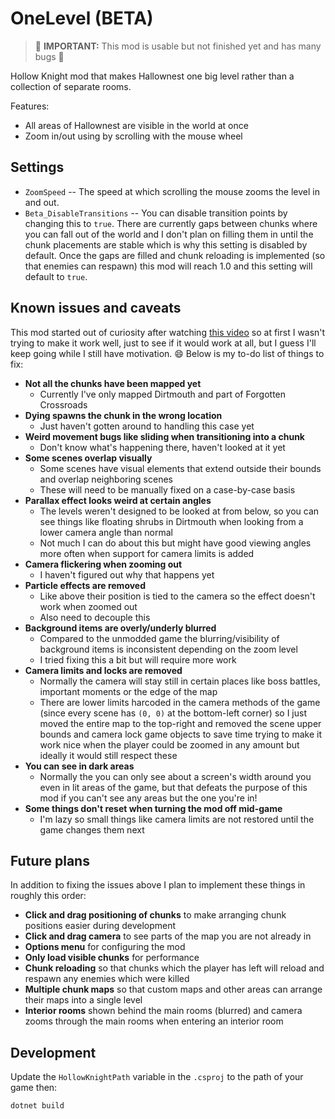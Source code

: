 # OneLevel (BETA)

> 🚧 **IMPORTANT:** This mod is usable but not finished yet and has many bugs 🚧

Hollow Knight mod that makes Hallownest one big level rather than a collection of separate rooms.

Features:

- All areas of Hallownest are visible in the world at once
- Zoom in/out using by scrolling with the mouse wheel

## Settings

- `ZoomSpeed` -- The speed at which scrolling the mouse zooms the level in and out.
- `Beta_DisableTransitions` -- You can disable transition points by changing this to `true`. There are currently gaps between chunks where you can fall out of the world and I don't plan on filling them in until the chunk placements are stable which is why this setting is disabled by default. Once the gaps are filled and chunk reloading is implemented (so that enemies can respawn) this mod will reach 1.0 and this setting will default to `true`.

## Known issues and caveats

This mod started out of curiosity after watching [this video](https://www.youtube.com/watch?v=24CbP6nP4Fc) so at first I wasn't trying to make it work well, just to see if it would work at all, but I guess I'll keep going while I still have motivation. 😄 Below is my to-do list of things to fix:

- **Not all the chunks have been mapped yet**
  - Currently I've only mapped Dirtmouth and part of Forgotten Crossroads
- **Dying spawns the chunk in the wrong location**
  - Just haven't gotten around to handling this case yet
- **Weird movement bugs like sliding when transitioning into a chunk**
  - Don't know what's happening there, haven't looked at it yet
- **Some scenes overlap visually**
  - Some scenes have visual elements that extend outside their bounds and overlap neighboring scenes
  - These will need to be manually fixed on a case-by-case basis
- **Parallax effect looks weird at certain angles**
  - The levels weren't designed to be looked at from below, so you can see things like floating shrubs in Dirtmouth when looking from a lower camera angle than normal
  - Not much I can do about this but might have good viewing angles more often when support for camera limits is added
- **Camera flickering when zooming out**
  - I haven't figured out why that happens yet
- **Particle effects are removed**
  - Like above their position is tied to the camera so the effect doesn't work when zoomed out
  - Also need to decouple this
- **Background items are overly/underly blurred**
  - Compared to the unmodded game the blurring/visibility of background items is inconsistent depending on the zoom level
  - I tried fixing this a bit but will require more work
- **Camera limits and locks are removed**
  - Normally the camera will stay still in certain places like boss battles, important moments or the edge of the map
  - There are lower limits harcoded in the camera methods of the game (since every scene has `(0, 0)` at the bottom-left corner) so I just moved the entire map to the top-right and removed the scene upper bounds and camera lock game objects to save time trying to make it work nice when the player could be zoomed in any amount but ideally it would still respect these
- **You can see in dark areas**
  - Normally the you can only see about a screen's width around you even in lit areas of the game, but that defeats the purpose of this mod if you can't see any areas but the one you're in!
- **Some things don't reset when turning the mod off mid-game**
  - I'm lazy so small things like camera limits are not restored until the game changes them next

## Future plans

In addition to fixing the issues above I plan to implement these things in roughly this order:

- **Click and drag positioning of chunks** to make arranging chunk positions easier during development
- **Click and drag camera** to see parts of the map you are not already in
- **Options menu** for configuring the mod
- **Only load visible chunks** for performance
- **Chunk reloading** so that chunks which the player has left will reload and respawn any enemies which were killed
- **Multiple chunk maps** so that custom maps and other areas can arrange their maps into a single level
- **Interior rooms** shown behind the main rooms (blurred) and camera zooms through the main rooms when entering an interior room

## Development

Update the `HollowKnightPath` variable in the `.csproj` to the path of your game then:

```ps
dotnet build
```
